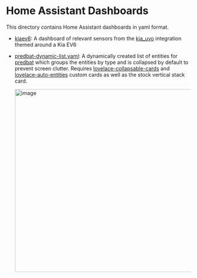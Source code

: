 # Home Assistant Dashboards
This directory contains Home Assistant dashboards in yaml format.

* [kiaev6](kiaev6/): A dashboard of relevant sensors from the [kia_uvo](https://github.com/Hyundai-Kia-Connect/kia_uvo) integration themed around a Kia EV6
* [predbat-dynamic-list.yaml](predbat-dynamic-list.yaml): A dynamically created list of entities for [predbat](https://github.com/springfall2008/batpred/tree/main/apps/predbat) which groups the entities by type and is collapsed by default to prevent screen clutter. Requires [lovelace-collapsable-cards](https://github.com/RossMcMillan92/lovelace-collapsable-cards) and [lovelace-auto-entities](https://github.com/thomasloven/lovelace-auto-entities) custom cards as well as the stock vertical stack card.

	<img width="499" alt="image" src="https://github.com/DJBenson/ha-stuff/assets/1013909/51da9a4b-a01f-4308-9dbb-199c049e08ab">
